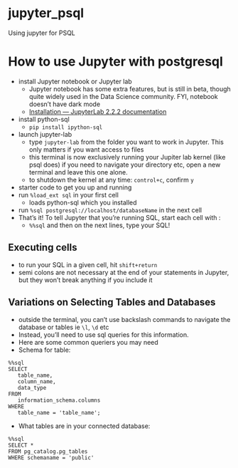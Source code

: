 # jupyter_psql
Using jupyter for PSQL
# How to use Jupyter with postgresql
- install Jupyter notebook or Jupyter lab
	- Jupyter notebook has some extra features, but is still in beta, though quite widely used in the Data Science community. FYI, notebook doesn’t have dark mode
	- [Installation — JupyterLab 2.2.2 documentation](https://jupyterlab.readthedocs.io/en/stable/getting_started/installation.html)
- install python-sql
	- `pip install ipython-sql`
- launch jupyter-lab
	- type `jupyter-lab` from the folder you want to work in Jupyter. This only matters if you want access to files
	- this terminal is now exclusively running your Jupiter lab kernel (like psql does) if you need to navigate your directory etc, open a new terminal and leave this one alone.
	- to shutdown the kernel at any time: `control+c`, confirm `y`
- starter code to get you up and running
- run  `%load_ext sql`  in your first cell
	- loads python-sql which you installed
- run `%sql postgresql://localhost/databaseName` in the next cell
- That’s it! To tell Jupyter that you’re running SQL, start each cell with :
	- `%%sql` and then on the next lines, type your SQL!


## Executing cells
- to run your SQL in a given cell, hit `shift+return`
- semi colons are not necessary at the end of your statements in Jupyter, but they won’t break anything if you include it

## Variations on Selecting Tables and Databases
- outside the terminal, you can’t use backslash commands to navigate the database or tables ie `\l`, `\d` etc
- Instead, you’ll need to use sql queries for this information. 
- Here are some common queriers you may need
- Schema for table:
```
%%sql
SELECT
   table_name, 
   column_name, 
   data_type 
FROM
   information_schema.columns
WHERE
   table_name = 'table_name';
```

- What tables are in your connected database:
```
%%sql
SELECT *
FROM pg_catalog.pg_tables
WHERE schemaname = 'public'
```

